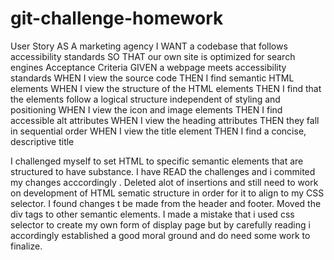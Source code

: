 # git-challenge-homework
User Story
AS A marketing agency
I WANT a codebase that follows accessibility standards
SO THAT our own site is optimized for search engines
Acceptance Criteria
GIVEN a webpage meets accessibility standards
WHEN I view the source code
THEN I find semantic HTML elements
WHEN I view the structure of the HTML elements
THEN I find that the elements follow a logical structure independent of styling and positioning
WHEN I view the icon and image elements
THEN I find accessible alt attributes
WHEN I view the heading attributes
THEN they fall in sequential order
WHEN I view the title element
THEN I find a concise, descriptive title

I challenged myself to set HTML to specific semantic elements that are structured to have substance. I have READ the challenges and i commited my changes acccordingly . Deleted alot of insertions and still need to work on development of HTML sematic structure in order for it to align to my CSS selector. I found changes t be made from the header and footer. Moved the div tags to other semantic elements. I made a mistake that i used css selector to create my own form of display page but by carefully reading i accordingly established a good moral ground and do need some work to finalize.
